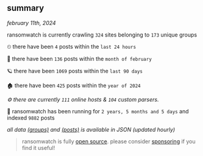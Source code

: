 
## summary
_february 11th, 2024_

ransomwatch is currently crawling `324` sites belonging to `173` unique groups

⏲ there have been `4` posts within the `last 24 hours`

🦈 there have been `136` posts within the `month of february`

🪐 there have been `1069` posts within the `last 90 days`

🏚 there have been `425` posts within the `year of 2024`

_⚙️ there are currently `111` online hosts & `104` custom parsers._

🦕 ransomwatch has been running for `2 years, 5 months and 5 days` and indexed `9882` posts

_all data  [(groups)](http://ransomwhat.telemetry.ltd/groups) and [(posts)](http://ransomwhat.telemetry.ltd/posts) is available in JSON (updated hourly)_

> ransomwatch is fully [open source](https://github.com/joshhighet/ransomwatch#ransomwatch--). please consider [sponsoring](https://github.com/sponsors/joshhighet) if you find it useful!
